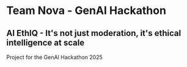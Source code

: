# Team Nova - GenAI Hackathon

## AI EthIQ - It's not just moderation, it's ethical intelligence at scale


Project for the GenAI Hackathon 2025

